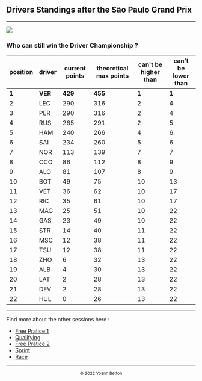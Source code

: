 ## Drivers Standings after the São Paulo Grand Prix

---

<img src="/output/2022-11-13_São_Paulo_Grand_Prix/drivers_standings_championship_white.svg?raw=true"/>

### Who can still win the Driver Championship ?

| position | driver | current points | theoretical max points | can't be higher than | can't be lower than |
| -------- | ------ | -------------- | ---------------------- | -------------------- | ------------------- |
| **1**        | **VER**    | **429**            | **455**                    | **1**                    | **1**                   |
| 2        | LEC    | 290            | 316                    | 2                    | 4                   |
| 3        | PER    | 290            | 316                    | 2                    | 4                   |
| 4        | RUS    | 265            | 291                    | 2                    | 5                   |
| 5        | HAM    | 240            | 266                    | 4                    | 6                   |
| 6        | SAI    | 234            | 260                    | 5                    | 6                   |
| 7        | NOR    | 113            | 139                    | 7                    | 7                   |
| 8        | OCO    | 86             | 112                    | 8                    | 9                   |
| 9        | ALO    | 81             | 107                    | 8                    | 9                   |
| 10       | BOT    | 49             | 75                     | 10                   | 13                  |
| 11       | VET    | 36             | 62                     | 10                   | 17                  |
| 12       | RIC    | 35             | 61                     | 10                   | 17                  |
| 13       | MAG    | 25             | 51                     | 10                   | 22                  |
| 14       | GAS    | 23             | 49                     | 10                   | 22                  |
| 15       | STR    | 14             | 40                     | 11                   | 22                  |
| 16       | MSC    | 12             | 38                     | 11                   | 22                  |
| 17       | TSU    | 12             | 38                     | 11                   | 22                  |
| 18       | ZHO    | 6              | 32                     | 13                   | 22                  |
| 19       | ALB    | 4              | 30                     | 13                   | 22                  |
| 20       | LAT    | 2              | 28                     | 13                   | 22                  |
| 21       | DEV    | 2              | 28                     | 13                   | 22                  |
| 22       | HUL    | 0              | 26                     | 13                   | 22                  |

--- 

Find more about the other sessions here :
  - [Free Pratice 1](/page/FP1/2022-11-13_São_Paulo_Grand_Prix)
  - [Qualifying](/page/Qualifying/2022-11-13_São_Paulo_Grand_Prix) 
  - [Free Pratice 2](/page/FP2/2022-11-13_São_Paulo_Grand_Prix)
  - [Sprint](/page/Sprint/2022-11-13_São_Paulo_Grand_Prix)
  - [Race](/page/Race/2022-11-13_São_Paulo_Grand_Prix)

---

<div style="text-align: center">
  <p style="font-size:11px">&copy; 2022 Yoann Betton</p>
</div>

<!-- ---

<p style="font-size:11px">Page generated from <a href="https://github.com/yoannbtn/yoannbtn.github.io">github.com/yoannbtn</a>.</p> -->